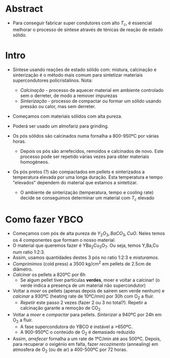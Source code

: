 # Abstract
- Para conseguir fabricar super condutores com alto $T_{c}$, é essencial melhorar o processo de síntese através de ténicas de reação de estado sólido.

# Intro
- Síntese usando reações de estado sólido com: mistura, calcinação e sinterização é o método mais comum para sintetizar materiais supercondutores policristalinos. Nota:
    - *Calcinação* - processo de aquecer material em ambiente controlado sem o derreter, de modo a remover impurezas
    - *Sinterização* - processo de compactar ou formar um sólido usando pressão ou calor, mas sem derreter.

- Começamos com materiais sólidos com alta pureza.
- Poderá ser usado um almofariz para grinding.
- Os pós sólidos são calcinados numa fornalha a 800-950ºC por várias horas. 
    - Depois os pós são arrefecidos, remoídos e calcinados de novo. Este processo pode ser repetido várias vezes para obter materiais homogéneos.
- Os pós pretos (?) são compactados em pellets e sinterizados a temperatura elevada por uma longa duração. Esta temperatura e tempo "elevados" dependem do material que estamos a sintetizar.
    - O ambiente de sinterização (temperatura, tempo e cooling rate) decide se conseguimos determinar um material com $T_{c}$ elevado

# Como fazer YBCO
- Começamos com pós de alta pureza de $Y_{2}O_{3},BaCO_{3},CuO$. Neles temos os 4 componentes que formam o nosso material.
- O material que queremos fazer é $\text{YBa}_{2}\text{Cu}_{3}\text{O}_{7}$. Ou seja, temos Y,Ba,Cu num ratio 1:2:3.
- Assim, usamos quantidades destes 3 pós no ratio 1:2:3 e *misturamos*.
- *Comprimimos* (cold press) a 3500 $\text{kg/cm}^{2}$ em pellets de 2.5cm de diâmetro.
- *Calcinar* os pellets a 820ºC por 6h
    - Se algum pellet tiver partículas **verdes**, moer e voltar a calcinar! (o verde indica a presença de um material não supercondutor)
- Voltar a *moer* os pellets (apenas depois de saírem sem verde nenhum) e *calcinar* a 930ºC (heating rate de 10ºC/min) por 30h com $\text{O}_{2}$ a fluir.
    - *Repetir* este passo 2 vezes (fazer 2 ou 3 no total?). Repetir a calcinação garante a remoção de $\text{CO}_{2}$
- Voltar a *moer* e *compactar* para pellets. *Sinterizar* a 940ºC por 24h em $\text{O}_{2}$ a fluir.
    - A fase supercondutora do YBCO é instável a >650ºC. 
    - A 900-950ºC o conteúdo de $\text{O}_{2}$ é demasiado reduzido
- Assim, *arrefecer* fornalha a um rate de 1ºC/min até aos 500ºC. Depois, para recuperar o oxigénio em falta, fazer *recozimento* (annealing) em atmosfera de $\text{O}_{2}$ (ou de ar) a 400-500ºC por 72 horas.